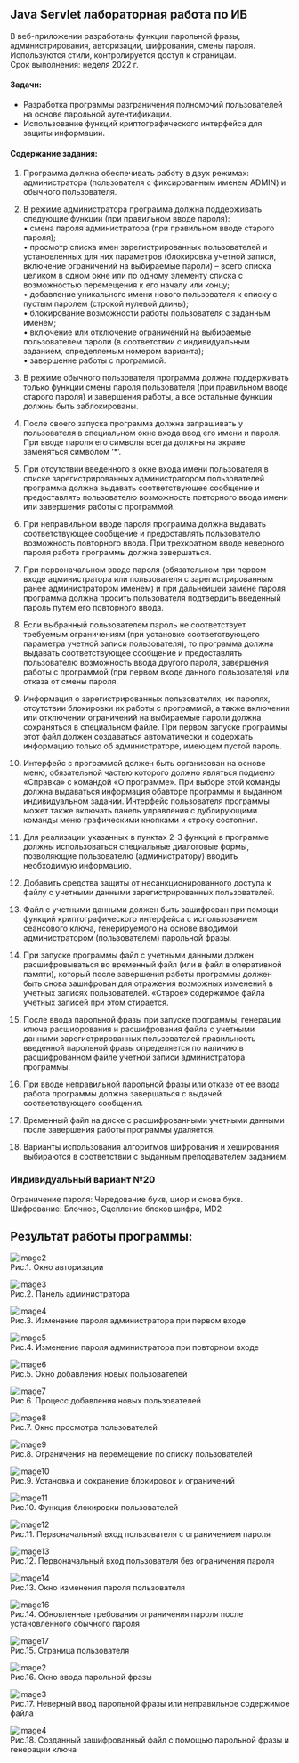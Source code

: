 ## Java Servlet лабораторная работа по ИБ

В веб-приложении разработаны функции парольной фразы, администрирования, авторизации, шифрования, смены пароля. Используются стили, контролируется доступ к страницам. <br />
Срок выполнения: неделя
2022 г.

#### Задачи: 
- Разработка программы разграничения полномочий пользователей на основе парольной аутентификации.
- Использование функций криптографического интерфейса для защиты информации.

#### Содержание задания:
1. Программа должна обеспечивать работу в двух режимах: администратора
(пользователя с фиксированным именем ADMIN) и обычного пользователя.

2. В режиме администратора программа должна поддерживать следующие функции (при правильном вводе пароля): <br />
•	смена пароля администратора (при правильном вводе старого пароля); <br />
•	просмотр списка имен зарегистрированных пользователей и установленных для них параметров (блокировка учетной записи, включение ограничений на выбираемые пароли) – всего списка целиком в одном окне или по одному элементу списка с возможностью перемещения к его началу или концу; <br />
•	добавление уникального имени нового пользователя к списку с пустым паролем (строкой нулевой длины); <br />
•	блокирование возможности работы пользователя с заданным именем; <br />
•	включение или отключение ограничений на выбираемые пользователем пароли (в соответствии с индивидуальным заданием, определяемым номером варианта); <br />
•	завершение работы с программой. <br />

3. В режиме обычного пользователя программа должна поддерживать только
функции смены пароля пользователя (при правильном вводе старого пароля) и
завершения работы, а все остальные функции должны быть заблокированы.

4. После своего запуска программа должна запрашивать у пользователя в
специальном окне входа ввод его имени и пароля. При вводе пароля его
символы всегда должны на экране заменяться символом ‘*’.

5. При отсутствии введенного в окне входа имени пользователя в списке
зарегистрированных администратором пользователей программа должна
выдавать соответствующее сообщение и предоставлять пользователю
возможность повторного ввода имени или завершения работы с программой.

6. При неправильном вводе пароля программа должна выдавать
соответствующее сообщение и предоставлять пользователю возможность
повторного ввода. При трехкратном вводе неверного пароля работа программы
должна завершаться.

7. При первоначальном вводе пароля (обязательном при первом входе
администратора или пользователя с зарегистрированным ранее
администратором именем) и при дальнейшей замене пароля программа должна
просить пользователя подтвердить введенный пароль путем его повторного
ввода.

8. Если выбранный пользователем пароль не соответствует требуемым
ограничениям (при установке соответствующего параметра учетной записи
пользователя), то программа должна выдавать соответствующее сообщение и
предоставлять пользователю возможность ввода другого пароля, завершения
работы с программой (при первом входе данного пользователя) или отказа от
смены пароля.

9. Информация о зарегистрированных пользователях, их паролях, отсутствии
блокировки их работы с программой, а также включении или отключении
ограничений на выбираемые пароли должна сохраняться в специальном файле.
При первом запуске программы этот файл должен создаваться автоматически и
содержать информацию только об администраторе, имеющем пустой пароль.

10. Интерфейс с программой должен быть организован на основе меню,
обязательной частью которого должно являться подменю «Справка» с командой «О программе». При выборе этой команды должна выдаваться информация обавторе программы и выданном индивидуальном задании. Интерфейс пользователя программы может также включать панель управления с дублирующими команды меню графическими кнопками и строку состояния.

11. Для реализации указанных в пунктах 2-3 функций в программе должны
использоваться специальные диалоговые формы, позволяющие пользователю
(администратору) вводить необходимую информацию.

12.	Добавить средства защиты от несанкционированного доступа к файлу с учетными данными зарегистрированных пользователей.

13.	Файл с учетными данными должен быть зашифрован при помощи функций криптографического интерфейса с использованием сеансового ключа, генерируемого на основе вводимой администратором (пользователем) парольной фразы.

14. При запуске программы файл с учетными данными должен расшифровываться во временный файл (или в файл в оперативной памяти), который после завершения работы программы должен быть снова зашифрован для отражения возможных изменений в учетных записях пользователей. «Старое» содержимое файла учетных записей при этом стирается.

15. После ввода парольной фразы при запуске программы, генерации ключа расшифрования и расшифрования файла с учетными данными зарегистрированных пользователей правильность введенной парольной фразы определяется по наличию в расшифрованном файле учетной записи администратора программы.

16. При вводе неправильной парольной фразы или отказе от ее ввода работа программы должна завершаться с выдачей соответствующего сообщения.

17. Временный файл на диске с расшифрованными учетными данными после завершения работы программы удаляется.

18. Варианты использования алгоритмов шифрования и хеширования выбираются в соответствии с выданным преподавателем заданием.


### Индивидуальный вариант №20 <br />
Ограничение пароля: Чередование букв, цифр и снова букв. <br />
Шифрование: Блочное,	Сцепление блоков шифра,	MD2 <br />



 
## Результат работы программы:

![image2](https://github.com/Duletun/servlet_Test/assets/76465730/bdb2d01a-f904-4e5d-9ffa-36c280549c54) <br />
Рис.1. Окно авторизации <br />


![image3](https://github.com/Duletun/servlet_Test/assets/76465730/4d6da4f5-5198-4ebb-a9e1-af2748317325) <br />
Рис.2. Панель администратора<br />


![image4](https://github.com/Duletun/servlet_Test/assets/76465730/5535fac5-0358-4e14-927b-f437660c20a9) <br />
Рис.3. Изменение пароля администратора при первом входе <br />


![image5](https://github.com/Duletun/servlet_Test/assets/76465730/4ce295e2-7e1a-4e39-9e99-c0cfdf34ef9b) <br />
Рис.4. Изменение пароля администратора при повторном входе <br />


![image6](https://github.com/Duletun/servlet_Test/assets/76465730/9684f9e6-f960-424d-a17a-2e10a1aeb054) <br />
Рис.5. Окно добавления новых пользователей <br />


![image7](https://github.com/Duletun/servlet_Test/assets/76465730/5805a036-77fc-421c-a48c-a06a1805cd4a) <br />
Рис.6. Процесс добавления новых пользователей <br />


![image8](https://github.com/Duletun/servlet_Test/assets/76465730/ebf9a124-197d-4c4c-b48d-f125b818f2db) <br />
Рис.7. Окно просмотра пользователей <br />


![image9](https://github.com/Duletun/servlet_Test/assets/76465730/26c5de2c-a7cc-4371-b631-e5cb927c3c05) <br />
Рис.8. Ограничения на перемещение по списку пользователей <br />


![image10](https://github.com/Duletun/servlet_Test/assets/76465730/fef8921c-8efe-433d-bb14-f9c94824f093) <br />
Рис.9. Установка и сохранение блокировок и ограничений <br />


![image11](https://github.com/Duletun/servlet_Test/assets/76465730/5b9f4c48-9230-4ef5-b312-475067e389ba) <br />
Рис.10. Функция блокировки пользователей <br />


![image12](https://github.com/Duletun/servlet_Test/assets/76465730/55cd83fe-cd46-4dbf-a05b-419bf456abc4) <br />
Рис.11. Первоначальный вход пользователя с ограничением пароля <br />


![image13](https://github.com/Duletun/servlet_Test/assets/76465730/90f54985-2853-4547-a1e8-db823c59e26d) <br />
Рис.12. Первоначальный вход пользователя без ограничения пароля <br />


![image14](https://github.com/Duletun/servlet_Test/assets/76465730/3f14328a-066a-447a-8389-e787e15fda54) <br />
Рис.13. Окно изменения пароля пользователя <br />


![image16](https://github.com/Duletun/servlet_Test/assets/76465730/d2f2054b-4bbd-4dd9-ac9e-a09a2e782d0a) <br />
Рис.14. Обновленные требования ограничения пароля после установленного обычного пароля <br />


![image17](https://github.com/Duletun/servlet_Test/assets/76465730/c7768097-1165-4f34-bbda-0dffc290e587) <br />
Рис.15. Страница пользователя <br />


![image2](https://github.com/Duletun/servlet_Test/assets/76465730/7b40a582-6e66-4b55-b17d-8c691c97f255) <br />
Рис.16. Окно ввода парольной фразы <br />


![image3](https://github.com/Duletun/servlet_Test/assets/76465730/b9bbd34a-3183-42eb-86e9-200c64dcf2bf) <br />
Рис.17. Неверный ввод парольной фразы или неправильное содержимое файла <br />


![image4](https://github.com/Duletun/servlet_Test/assets/76465730/59a3cdb2-5b3e-4893-89e8-ea7b9d516023) <br />
Рис.18. Созданный зашифрованный файл с помощью парольной фразы и генерации ключа <br />



